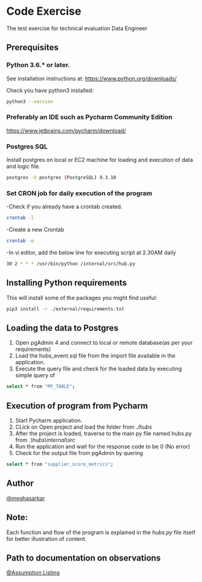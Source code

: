 
# Code Exercise
The test exercise for technical evaluation
Data Engineer





## Prerequisites
### Python 3.6.* or later.

See installation instructions at: https://www.python.org/downloads/

Check you have python3 installed:

```bash
python3 --version
```

### Preferably an IDE such as Pycharm Community Edition

https://www.jetbrains.com/pycharm/download/

### Postgres SQL 

Install postgres on local or EC2 machine for loading and execution of data and logic file.

```bash
postgres -V postgres (PostgreSQL) 9.3.10
```

### Set CRON job for daily execution of the program

-Check if you already have a crontab created.
```bash
crontab -l 
```
-Create a new Crontab
```bash
crontab -e
```
-In vi editor, add the below line for executing script at 2.30AM daily
```bash
30 2 * * * /usr/bin/python /internal/src/hub.py
```


## Installing Python requirements

This will install some of the packages you might find useful:

```bash
pip3 install -r ./external/requirements.txt
```

## Loading the data to Postgres

1. Open pgAdmin 4 and connect to local or remote database(as per your requirements)
2. Load the hubs_event.sql file from the import file available in the application.
3. Execute the query file and check for the loaded data by executing simple query of 
```bash
select * from "MY_TABLE";
```

## Execution of program from Pycharm
1. Start Pycharm application.
2. CLick on Open project and load the folder from *./hubs*
3. After the project is loaded, traverse to the main py file named hubs.py from *.\hubs\internal\src*
4. Run the application and wait for the response code to be 0 (No error)
5. Check for the output file from pgAdmin by quering
```bash
select * from "supplier_score_metrics";
```


## Author 

[@meghasarkar](https://www.linkedin.com/in/megha-sarkar-1c9/)



## Note:

Each function and flow of the program is explained in the *hubs.py* file itself for better illustration of content.

## Path to documentation on observations
[@Assumption Listing](https://github.com/meghasarkar/codeExercise_MeghaSarkar_Hubs/tree/main/external/documents)


